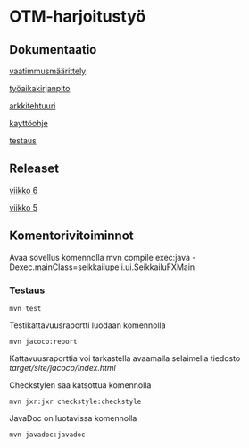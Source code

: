 # OTM-harjoitustyö

## Dokumentaatio

[vaatimmusmäärittely](https://github.com/strajama/otm-harjoitustyo/blob/master/dokumentaatio/vaatimusmaarittely.md)

[työaikakirjanpito](https://github.com/strajama/otm-harjoitustyo/blob/master/dokumentaatio/tyoaikakirjanpito.md)

[arkkitehtuuri](https://github.com/strajama/otm-harjoitustyo/blob/master/dokumentaatio/arkkitehtuuri.md)

[kayttöohje](https://github.com/strajama/otm-harjoitustyo/blob/master/dokumentaatio/kayttoohje.md)

[testaus](https://github.com/strajama/otm-harjoitustyo/blob/master/dokumentaatio/testaus.md)

## Releaset

[viikko 6](https://github.com/strajama/otm-harjoitustyo/releases/tag/viikko6)

[viikko 5](https://github.com/strajama/otm-harjoitustyo/releases/tag/viikko5)

## Komentorivitoiminnot

Avaa sovellus komennolla mvn compile exec:java -Dexec.mainClass=seikkailupeli.ui.SeikkailuFXMain

### Testaus

```
mvn test
```

Testikattavuusraportti luodaan komennolla

```
mvn jacoco:report
```

Kattavuusraporttia voi tarkastella avaamalla selaimella tiedosto _target/site/jacoco/index.html_


Checkstylen saa katsottua komennolla

```
mvn jxr:jxr checkstyle:checkstyle
```
JavaDoc on luotavissa komennolla 

```
mvn javadoc:javadoc
```
